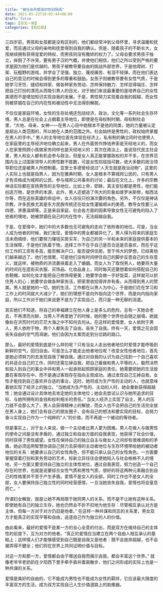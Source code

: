 ```yaml
---
title: "被社会所塑造的性别隔阂"
date: 2021-05-22T18:03:44+08:00
draft: false
tags: [百无一用]
categories: [观后感]
---
```


三四岁前，男孩和女孩都是没有区别的，他们都经常冲到父母怀里，寻求温暖和抚爱，而且通过父母的亲吻和抚爱得到自我的确认。但是，随着孩子的不断长大，女孩继续拥有获得宠爱的特权，而男孩则没有撒娇的权力了。父母会要求男孩子独立，摔倒了不许哭，要有男子汉的气概，并使他们相信，他们之所以受到严格的要求是因为他们是优越的。男孩子被教导要自由的挑战外部世界，于是他爬树、打架、玩粗野的游戏，并学会了坚强、独立、蔑视痛苦、有泪不轻弹，而在他们表达自己的意见的时候会得到更多的尊重和鼓励。女孩子则被教导要有女性气质，于是她学习烹饪、缝纫和持家、做各种家务劳动、怎样保持魅力、怎样显得端庄、怎样把自己打扮的漂亮从而吸引男人的目光，对于她们来说最重要的是培养自己的女性美德而不是增加知识实现自我的发展。于是，男性努力实现着自我的超越，而女性则被禁锢在自己的内在性和被动性中无法得到解脱。



不仅仅是家庭环境，女性的生存处境还包括经济，政治，文化等一系列社会生存环境。男人总是在社会上占据着主导地位，即使是在母权制时期。母权制社会里，“大地、母亲、女神——在男人心目中她根本不是他的同类，她的力量被认定是超出人类范围的，所以她在人类的范围之外。社会始终是男性的，政权始终掌握在男人的手中。” 男人的主导地位首先体现在经济上，私有制的确立同时也使男人在家庭里的主导经济地位确立起来，男人在外面劳作挣钱养家是天经地义的，而女人在家里照顾小孩做家务同样也是天经地义的；其次在政治上，虽说现代民主社会里，男人和女人都有机会参与政治，但是女人真正能掌握政权的并不多，在世界范围内当上过国家领导人的男性数不胜数，可是女性则屈指可数，绝大多数的政治领导职位还是被男人所控制着。亚里士多德曾经说过“人天生就是政治动物”，这里的人实际上也就是指男人，因为在雅典时期，女人是根本不算城邦公民的，只有男人才有资格成为城邦的公民，参与城邦公共事务的讨论；最后在文化上，许多的宗教神话实际都在宣扬男性的主导地位，比如上帝，耶稣，真主安拉都是男性，他们能创造万物，是世界的本源，此外，男人还塑造了伟大的形象如普罗米斯修，帕西法尔等，而在这些英雄的命运中，女人往往只扮演次要的角色。另外，不仅仅是神话宗教，许多民族尤其是东方民族传统还在给女性灌输顺从的美德，教导女性要三从四德，贤惠温顺等。正是来自家庭，社会各方面的因素导致女性无可避免的陷入了他者的境地，她被禁锢在自己的内在性中，无法超越自我。



于是，在爱情中，她们中的大多数也无可避免的走向了依附者的地位。可是，当女人成为他者的时候，我们发现，爱情中的男女都被异化了。男人得为将来的家庭生活未雨绸缪，他们要努力赚钱买房买车，为自己的另一半和未来的家庭提供基本的生活保障，于是他们执着于物，选择工作不在乎自己是否合适是否喜欢，而在乎这份工作的工资有多高，能否解决户口，能否提供住房。至于伟大的梦想，已经离他们越来越远了。他们也很累，可是他们没有时间停住自己的脚步反思自己的生存意义，就这样，被物质的洪流裹挟着走入了婚姻。而女人为了取悦男人，她要将大量的时间花在逛街买衣服、买饰品、化妆品身上，同时每天还要想着如何搭配自己的衣鞋帽，如何化妆才能把自己修饰得更美；她要学会做一手好饭菜，这样就可以抓住男人的心；她要学会做各种家务活，把家里收拾得井井有条，从而得到男人的赞美。男人就是她的一切，她的生活，工作都在以男人为中心，于是她们花在学习和工作上的时间就大大减少了，她们的理想不是向外指向这个世界，而是向内指向家庭，所以工作对于她们来说更不是为了实现自己，而只是一种无聊的消遣。



其实她们不知道，将自己的幸福建立在他人身上是多么的危险，总有一天她会老去，不再漂亮光鲜，当男人不再爱她了的时候，她的整个世界也会随之崩塌，她就像处在洪荒时代的茫茫大海之中不知何去何从。在这样的爱情里，女人依附于男人，男人依附于物，两个人都失去了自由，丧失了自我。终有一天，爱情之花会因丧失自由的空气而凋谢，他们会因为太累而走到分岔路的路口。



那么，最好的爱情到底是什么样的呢？只有当女人走出他者地位时爱情才能呼吸到新鲜的空气，回归自由。可是怎么才能走出他者地位呢？改变女性他者地位，首先是她必须努力的去发现自我了解自我。通过对自我的认识为自己找到一个自己喜欢的并适合自己的工作，同时还需忘掉自我，把自己看做和男人平等的人，毅然决然和投入到自己的事业中并和男人一起承担起照顾家庭的责任。她需要把她的生活放置在客观存在中，而不是通过客观存在指向主观成功。通过发现自己忘掉自我，女性才能找到自己喜欢并合适的事业，这时，她将成为生产性的主动的人，也就意味着她实现了经济上的独立。“当她成为生产性的、主动的人时，她会重新获得超越性；她会通过设计具体地去肯定她的主体地位；她会去尝试认识与她所追求的目标、与她所拥有的金钱和权利相关的责任。” 当女人经济上实现了自主，男人的压力就不会那么大了，男人会获得精神上的解放，而女人也不会把自己的生活完全放在男人身上，她们会有自己的朋友圈子，会有自己的想法和要实现的目标，会努力奋斗实现自己作为一个纯粹的“人”的价值，而不再是一个被动的等待者。



但是事实上，对于女人来说，做一个主动者比男人更为困难。男人在做人与做男性的使命之间是没有矛盾的，通过独立和自由方面的自我表现，他获得了社会价值，同时获得了男性威望。女性在保持自己的独立自主与做女人之间却有很难调和的矛盾，她必须运用智慧协调自己努力去获得的主动者地位与生存环境带给她的被动者地位的关系：她要承认自己的女性角色，但不能只承认自己的女性角色。一方面要掌握穿着打扮和家务劳动的艺术，标新立异往往会使她陷入与社会格格不入的境地，另一方面又要坚持自己独立的主体性地位，通过自我表现，努力创造一个自己存在的世界，也就是说要综合女性气质和男性气质，很好的将这两种元素融合到自己的性格里并不至于产生矛盾。爱情不是女人的全部，同时工作也不是女人的全部，女人要保持自己独立性的同时经营感情，一旦当她丧失自我，爱情也将会窒息而亡。“



所谓妇女解放，就是让她不再局限于她同男人的关系，而不是不让她有这种关系。即使她有自己的独立生存，她也仍然会不折不扣地为他生存：尽管相互承认对方是主体，但每一方对于对方仍旧是他者。” 在这样一种共谋和同志的关系里，男女双方才能真正的实现平等和自由，追逐自己作为独立的人的价值。



由此看来，最好的爱情不是某一方的全心全意的付出，而是双方在维持自己的主体性的前提下，互为对方的他者。“真正的爱情应当建立在两个自由人相互承认的基础上；这样情人们才能够感受到自己既是自我又是他者：既不会放弃超越，也不会被弄得不健全；他们将在世界上共同证明价值与目标。



对这一方和那一方，爱情都会由于赠送自我而揭示自我，都会丰富这个世界。” 就像老爷爷老奶奶在夕阳西下里手牵手肩并着肩散步，他们之间形成的实际上也是一种共谋的关系。



爱情是美好的自由的，它不能成为男性也不能成为女性的羁绊，它应该最大限度的丰富双方的生活，成为双方实现自己人生价值道路上的助推器。